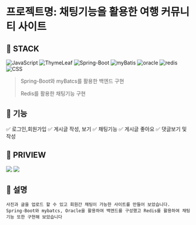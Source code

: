 

# 프로젝트명: 채팅기능을 활용한 여행 커뮤니티 사이트


## :muscle: STACK

![JavaScript](https://img.shields.io/badge/javascript-%23323330.svg?style=for-the-badge&logo=javascript&logoColor=%23F7DF1E)
![ThymeLeaf](https://img.shields.io/badge/ThymeLeaf-%2320232a.svg?style=for-the-badge&logo=ThymeLeaf&logoColor=%2361DAFB)
![Spring-Boot](https://img.shields.io/badge/springboot-%23593d88.svg?style=for-the-badge&logo=springboot&logoColor=white)
![myBatis](https://img.shields.io/badge/myBatis-6DA55F?style=for-the-badge&logo=myBatis&logoColor=white)
![oracle](https://img.shields.io/badge/oracle-%234ea94b.svg?style=for-the-badge&logo=oracle&logoColor=white)
![redis](https://img.shields.io/badge/redis-%23FF9900.svg?style=for-the-badge&logo=redis&logoColor=white)
![CSS](https://img.shields.io/badge/CSS-%23FF9900.svg?style=for-the-badge&logo=CSS&logoColor=white)

> Spring-Boot와 myBatcs를 활용한 백엔드 구현
>
> Redis를 활용한 채팅기능 구현
>

## :large_blue_circle: 기능

:white_check_mark: 로그인,회원가입
:white_check_mark: 게시글 작성, 보기
:white_check_mark: 채팅기능
:white_check_mark: 게시글 좋아요
:white_check_mark: 댓글보기 및 작성

## :red_circle: PRIVIEW

<img src="https://user-images.githubusercontent.com/87364146/165499828-8f2e6647-ade2-4718-8faf-9d6f1a34ff15.png">
<img src="https://user-images.githubusercontent.com/87364146/165500267-efdc1959-933f-4cd3-bd51-bcde927a391a.gif">


## :large_blue_circle: 설명

```
사진과 글을 업로드 할 수 있고 회원간 채팅이 가능한 사이트를 만들어 보았습니다.
Spring-Boot와 mybatcs, Oracle을 활용하여 백엔드를 구성했고 Redis를 활용하여 채팅기능 또한 구현해 보았습니다
```
